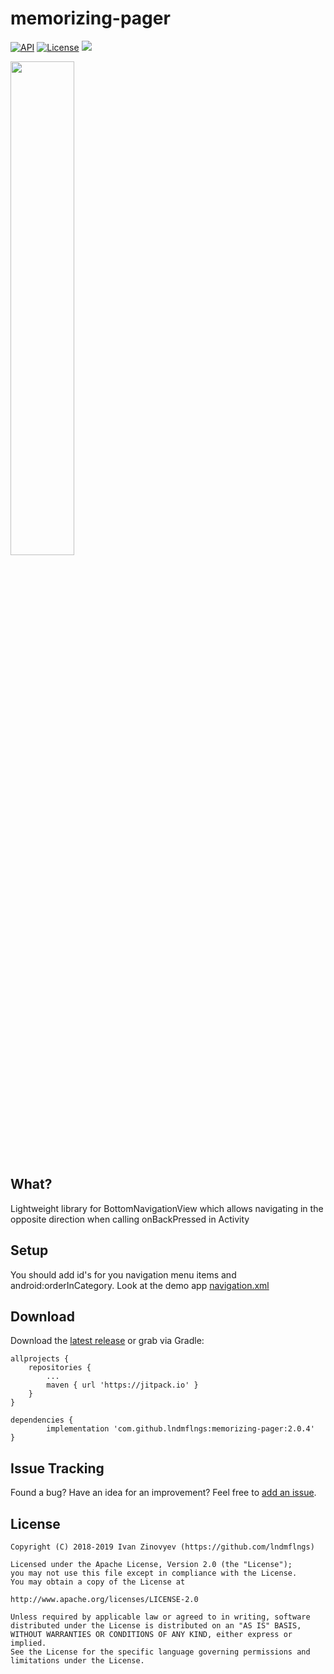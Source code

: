 # memorizing-pager

[![API](https://img.shields.io/badge/API-15%2B-blue.svg?style=flat)](https://android-arsenal.com/api?level=15)
[![License](https://img.shields.io/badge/license-Apache%202-red.svg?style=flat)](https://www.apache.org/licenses/LICENSE-2.0)
[![](https://jitpack.io/v/lndmflngs/memorizing-pager.svg)](https://jitpack.io/#lndmflngs/memorizing-pager)

<img src="https://github.com/lndmflngs/memorizing-pager/blob/master/screenshots/ezgif.com-crop.gif?raw=true" width="45%" />

## What?
Lightweight library for BottomNavigationView which allows navigating in the opposite direction when calling onBackPressed in Activity

## Setup
You should add id's for you navigation menu items and android:orderInCategory. Look at the demo app [navigation.xml](https://github.com/lndmflngs/memorizing-pager/blob/master/app/src/main/res/menu/navigation.xml)

## Download
Download the [latest release][1] or grab via Gradle:

```
allprojects {
	repositories {
		...
		maven { url 'https://jitpack.io' }
	}
}
```
```
dependencies {
    	implementation 'com.github.lndmflngs:memorizing-pager:2.0.4'
}
```
## Issue Tracking
Found a bug? Have an idea for an improvement? Feel free to [add an issue](../../issues).

## License

```
Copyright (C) 2018-2019 Ivan Zinovyev (https://github.com/lndmflngs)

Licensed under the Apache License, Version 2.0 (the "License");
you may not use this file except in compliance with the License.
You may obtain a copy of the License at

http://www.apache.org/licenses/LICENSE-2.0

Unless required by applicable law or agreed to in writing, software
distributed under the License is distributed on an "AS IS" BASIS,
WITHOUT WARRANTIES OR CONDITIONS OF ANY KIND, either express or implied.
See the License for the specific language governing permissions and
limitations under the License.
```
[1]: https://github.com/lndmflngs/memorizing-pager/releases/latest
